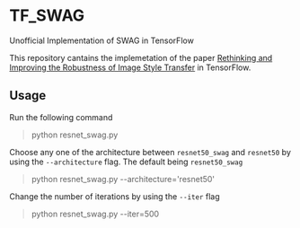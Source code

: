 # TF_SWAG
Unofficial Implementation of SWAG in TensorFlow


This repository cantains the implemetation of the paper [Rethinking and Improving the Robustness of Image Style Transfer](https://arxiv.org/abs/2104.05623) in TensorFlow.

## Usage
Run the following command
> python resnet_swag.py

Choose any one of the architecture between `resnet50_swag` and `resnet50` by using the `--architecture` flag. The default being `resnet50_swag`

>  python resnet_swag.py --architecture='resnet50'

Change the number of iterations by using the `--iter` flag
>  python resnet_swag.py --iter=500
